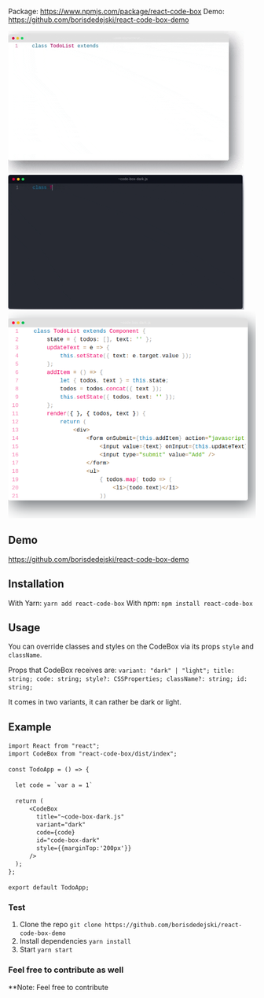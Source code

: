 Package: https://www.npmjs.com/package/react-code-box 
Demo: https://github.com/borisdedejski/react-code-box-demo

![alt text](https://github.com/borisdedejski/code-box/blob/master/gif-light.gif?raw=true)
![alt text](https://github.com/borisdedejski/code-box/blob/master/gif-dark.gif?raw=true)
![alt text](https://github.com/borisdedejski/code-box/blob/master/codebox-light.png?raw=true)

## Demo
https://github.com/borisdedejski/react-code-box-demo

## Installation
With Yarn:
`yarn add react-code-box`
With npm:
`npm install react-code-box`

## Usage
You can override classes and styles on the CodeBox via its props `style` and `className`.

Props that CodeBox receives are: 
 `variant: "dark" | "light";
  title: string;
  code: string;
  style?: CSSProperties;
  className?: string;
  id: string;`

It comes in two variants, it can rather be dark or light. 

## Example
```
import React from "react";
import CodeBox from "react-code-box/dist/index";

const TodoApp = () => {

  let code = `var a = 1`  

  return (
      <CodeBox
        title="~code-box-dark.js"
        variant="dark"
        code={code}
        id="code-box-dark"
        style={{marginTop:'200px'}}
      />
  );
};

export default TodoApp;
```

### Test
1. Clone the repo
`git clone https://github.com/borisdedejski/react-code-box-demo`
2. Install dependencies
`yarn install` 
3. Start
`yarn start`

### Feel free to contribute as well

**Note: Feel free to contribute
